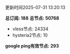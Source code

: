 更新时间2025-07-31 13:20:13

**总订阅: 188**
**总节点: 50768**
- vless节点: 24334
- hysteria2节点: 10

**google ping有效节点: 293**
